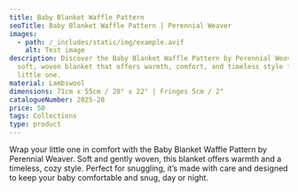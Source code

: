 ```yaml
---
title: Baby Blanket Waffle Pattern
seoTitle: Baby Blanket Waffle Pattern | Perennial Weaver
images:
  - path: /_includes/static/img/example.avif
    alt: Test image
description: Discover the Baby Blanket Waffle Pattern by Perennial Weaver – a
  soft, woven blanket that offers warmth, comfort, and timeless style for your
  little one.
material: Lambswool
dimensions: 71cm x 55cm / 28" x 22" | Fringes 5cm / 2"
catalogueNumber: 2025-20
price: 50
tags: Collections
type: product
---
```

Wrap your little one in comfort with the Baby Blanket Waffle Pattern by Perennial Weaver. Soft and gently woven, this blanket offers warmth and a timeless, cozy style. Perfect for snuggling, it’s made with care and designed to keep your baby comfortable and snug, day or night.
